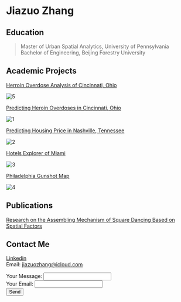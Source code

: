 # Jiazuo Zhang

## Education                                                                                                                                                                           
>Master of Urban Spatial Analytics, University of Pennsylvania  
>Bachelor of Engineering, Beijing Forestry University  
            

## Academic Projects

[Herroin Overdose Analysis of Cincinnati, Ohio](https://JZZhang04.github.io/620final.html)

![5](https://JZZhang04.github.io/5.png)

[Predicting Heroin Overdoses in Cincinnati, Ohio](https://JZZhang04.github.io/Project2_ver3)

![1](https://JZZhang04.github.io/1.png)

[Predicting Housing Price in Nashville, Tennessee](https://JZZhang04.github.io/Midterm_MUSA507_Sagari%26Jiazuo)

![2](https://JZZhang04.github.io/2.png)

[Hotels Explorer of Miami](https://JZZhang04.github.io/cpln692-week7-midterm/assignment/index.html)

![3](https://JZZhang04.github.io/3.png)

[Philadelphia Gunshot Map](https://JZZhang04.github.io/692_final/index.html)

![4](https://JZZhang04.github.io/4.png)


## Publications

[Research on the Assembling Mechanism of Square Dancing Based on Spatial Factors](http://oversea.cnki.net/kcms/detail/detail.aspx?recid=&FileName=GHSI201902008&DbName=CJFDLAST2019&DbCode=CJFD)



## Contact Me

[Linkedin](https://www.linkedin.com/in/jiazuozhang) <br>
Email: jiazuozhang@icloud.com

<form action="https://formspree.io/xdowdkkl" method="POST">
  Your Message: <input type="text" name="message"> <br>
  Your Email: <input type="email" name="_replyto"> <br>
  <input type="submit" value="Send">
</form>
